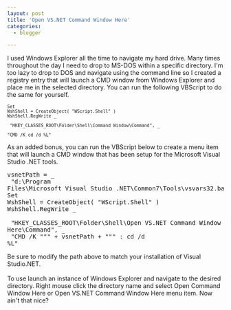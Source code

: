 ```yaml
---
layout: post
title: 'Open VS.NET Command Window Here'
categories:
  - blogger

---
```


I used Windows Explorer all the time to navigate my hard drive.  Many times throughout the day I need to drop to MS-DOS within a specific directory.  I'm too lazy to drop to DOS and navigate using the command line so I created a registry entry that will launch a CMD window from Windows Explorer and place me in the selected directory.  You can run the following VBScript to do the same for yourself.<font size="-1"><pre>Set WshShell = CreateObject( "WScript.Shell" )
<br />WshShell.RegWrite _
<br />   "HKEY_CLASSES_ROOT\Folder\Shell\Command Window\Command\", _
<br />   "CMD /K cd /d %L"</pre></font><p>As an added bonus, you can run the VBScript below to create a menu item that will launch a CMD window that has been setup for the Microsoft Visual Studio .NET tools.<font size="-1"></font></p><pre>vsnetPath = _
<br /> "d:\Program Files\Microsoft Visual Studio .NET\Common7\Tools\vsvars32.bat"
<br />Set WshShell = CreateObject( "WScript.Shell" )
<br />WshShell.RegWrite _
<br /> "HKEY_CLASSES_ROOT\Folder\Shell\Open VS.NET Command Window Here\Command\", _
<br /> "CMD /K """ + vsnetPath + """ : cd /d %L"</pre><p>Be sure to modify the path above to match your installation of Visual Studio.NET.
<br />
<br />To use launch an instance of Windows Explorer and navigate to the desired directory.  Right mouse click the directory name and select Open Command Window Here or Open VS.NET Command Window Here menu item.  Now ain't that nice?</p>
